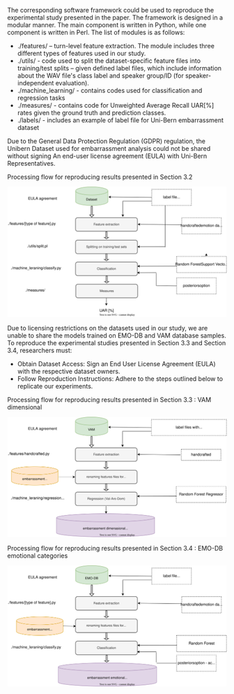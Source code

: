 The corresponding software framework could be used to reproduce the experimental study presented in the paper. The framework is designed in a modular manner. The main component is written in Python, while one component is written in Perl. The list of modules is as follows:
- ./features/ – turn-level feature extraction. The module includes three different types of features used in our study.
- ./utils/ - code used to split the dataset-specific feature files into training/test splits – given defined label files, which include information about the WAV file's class label and speaker group/ID (for speaker-independent evaluation).
- ./machine_learning/ - contains codes used for classification and regression tasks
- ./measures/ - contains code for Unweighted Average Recall UAR[%] rates given the ground truth and prediction classes.
- ./labels/ - includes an example of label file for Uni-Bern embarrassment dataset

Due to the General Data Protection Regulation (GDPR) regulation, the Unibern Dataset used for embarrassment analysis could not be shared without signing An end-user license agreement (EULA) with Uni-Bern Representatives. 

Processing flow for reproducing results presented in Section 3.2 

![Text](main.svg)

Due to licensing restrictions on the datasets used in our study, we are unable to share the models trained on EMO-DB and VAM database samples. To reproduce the experimental studies presented in Section 3.3 and Section 3.4, researchers must:
- Obtain Dataset Access: Sign an End User License Agreement (EULA) with the respective dataset owners.
- Follow Reproduction Instructions: Adhere to the steps outlined below to replicate our experiments.

Processing flow for reproducing results presented in Section 3.3 : VAM dimensional 

![Text](VAM.svg)

Processing flow for reproducing results presented in Section 3.4 : EMO-DB emotional categories

![Text](EMO_DB.svg)


